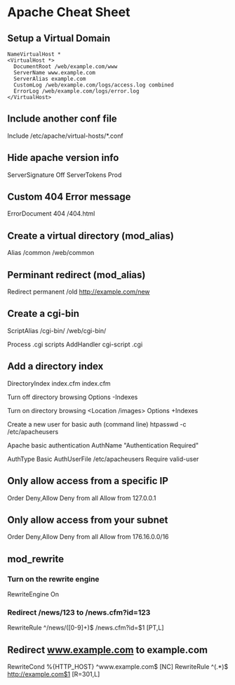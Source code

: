 # Apache Cheat Sheet
## Setup a Virtual Domain

    NameVirtualHost *
    <VirtualHost *>
      DocumentRoot /web/example.com/www
      ServerName www.example.com
      ServerAlias example.com
      CustomLog /web/example.com/logs/access.log combined
      ErrorLog /web/example.com/logs/error.log
    </VirtualHost>

## Include another conf file
Include /etc/apache/virtual-hosts/*.conf

## Hide apache version info
ServerSignature Off
ServerTokens Prod

## Custom 404 Error message
ErrorDocument 404 /404.html

## Create a virtual directory (mod_alias)
Alias /common /web/common

## Perminant redirect (mod_alias)
Redirect permanent /old http://example.com/new

## Create a cgi-bin
ScriptAlias /cgi-bin/ /web/cgi-bin/

Process .cgi scripts
AddHandler cgi-script .cgi

## Add a directory index
DirectoryIndex index.cfm index.cfm

Turn off directory browsing
Options -Indexes

Turn on directory browsing
<Location /images>
  Options +Indexes
</Location>

Create a new user for basic auth (command line)
htpasswd -c /etc/apacheusers

Apache basic authentication
AuthName "Authentication Required"

AuthType Basic
AuthUserFile /etc/apacheusers
Require valid-user

## Only allow access from a specific IP
Order Deny,Allow
Deny from all
Allow from 127.0.0.1

## Only allow access from your subnet
Order Deny,Allow
Deny from all
Allow from 176.16.0.0/16

## mod_rewrite
### Turn on the rewrite engine
RewriteEngine On
### Redirect /news/123 to /news.cfm?id=123
RewriteRule ^/news/([0-9]+)$ /news.cfm?id=$1 [PT,L]
## Redirect www.example.com to example.com
RewriteCond %{HTTP_HOST} ^www\.example\.com$ [NC]
RewriteRule ^(.*)$ http://example.com$1 [R=301,L]
